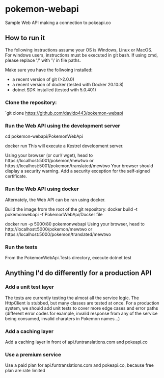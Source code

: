 # pokemon-webapi
Sample Web API making a connection to pokeapi.co

## How to run it

The following instructions assume your OS is Windows, Linux or MacOS.
For windows users, instructions must be executed in git bash. If using cmd, please replace '/' with '\\' in file paths.

Make sure you have the follwoing installed:
- a recent version of git (>2.0.0)
- a recent version of docker (tested with Docker 20.10.8)
- dotnet SDK installed (tested with 5.0.401)

### Clone the repository:
`git clone https://github.com/davidp443/pokemon-webapi


### Run the Web API using the development server
cd pokemon-webapi/PokemonWebApi

docker run
This will execute a Kestrel development server. 

Using your browser (or curl/ wget), head to https://localhost:5001/pokemon/mewtwo or https://localhost:5001/pokemon/translated/mewtwo 
Your browser should display a security warning. Add a security exception for the self-signed certificate. 

### Run the Web API using docker

Alternately, the Web API can be ran using docker.

Build the image from the root of the git repository:
docker build -t pokemonwebapi -f PokemonWebApi/Docker file

docker run -p 5000:80 pokemonwebapi
Using your browser, head to http://localhost:5000/pokemon/mewtwo or https://localhost:5000/pokemon/translated/mewtwo 

### Run the tests

From the PokemonWebApi.Tests directory, execute
dotnet test

## Anything I'd do differently for a production API

### Add a unit test layer
The tests are currently testing the almost all the service logic. The HttpClient is stubbed, but many classes are tested at once.
For a production system, we should add unit tests to cover more edge cases and error paths (different error codes for example, invalid response from any of the service being consumed, invalid charaters in Pokemon names...)

### Add a caching layer
Add a caching layer in front of api.funtranslations.com and pokeapi.co

### Use a premium service 
Use a paid plan for api.funtranslations.com and pokeapi.co, because free plan are rate limited










